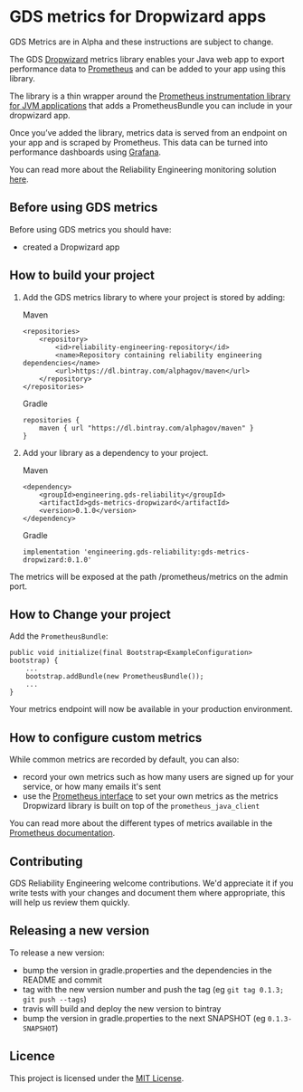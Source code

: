 # GDS metrics for Dropwizard apps

GDS Metrics are in Alpha and these instructions are subject to change.

The GDS [Dropwizard][] metrics library enables your Java web app to export performance data to [Prometheus][] and can be added to your app using this library.

The library is a thin wrapper around the [Prometheus instrumentation library for JVM applications][] that adds a PrometheusBundle you can include in your dropwizard app.

Once you’ve added the library, metrics data is served from an endpoint on your app and is scraped by Prometheus. This data can be turned into performance dashboards using [Grafana][].

You can read more about the Reliability Engineering monitoring solution [here][].

## Before using GDS metrics

Before using GDS metrics you should have:

* created a Dropwizard app

## How to build your project

1. Add the GDS metrics library to where your project is stored by adding:

    Maven
    ```
    <repositories>
        <repository>
            <id>reliability-engineering-repository</id>
            <name>Repository containing reliability engineering dependencies</name>
            <url>https://dl.bintray.com/alphagov/maven</url>
        </repository>
    </repositories>
    ```

    Gradle
    ```
    repositories {
        maven { url "https://dl.bintray.com/alphagov/maven" }
    }
    ```

2. Add your library as a dependency to your project.

    Maven
    ```
    <dependency>
        <groupId>engineering.gds-reliability</groupId>
        <artifactId>gds-metrics-dropwizard</artifactId>
        <version>0.1.0</version>
    </dependency>
    ```

    Gradle
    ```
    implementation 'engineering.gds-reliability:gds-metrics-dropwizard:0.1.0'
    ```

The metrics will be exposed at the path /prometheus/metrics on the admin port.

## How to Change your project

Add the `PrometheusBundle`:

```
public void initialize(final Bootstrap<ExampleConfiguration> bootstrap) {
    ...
    bootstrap.addBundle(new PrometheusBundle());
    ...
}
```

Your metrics endpoint will now be available in your production environment.

## How to configure custom metrics

While common metrics are recorded by default, you can also:

* record your own metrics such as how many users are signed up for your service, or how many emails it's sent
* use the [Prometheus interface][] to set your own metrics as the metrics Dropwizard library is built on top of the `prometheus_java_client`

You can read more about the different types of metrics available in the [Prometheus documentation][].

## Contributing

GDS Reliability Engineering welcome contributions. We'd appreciate it if you write tests with your changes and document them where appropriate, this will help us review them quickly.

## Releasing a new version

To release a new version:

 - bump the version in gradle.properties and the dependencies in the README
   and commit
 - tag with the new version number and push the tag (eg `git tag 0.1.3; git push --tags`)
 - travis will build and deploy the new version to bintray
 - bump the version in gradle.properties to the next SNAPSHOT (eg `0.1.3-SNAPSHOT`)

## Licence

This project is licensed under the [MIT License][].



[Dropwizard]: http://www.dropwizard.io/
[Prometheus]: https://prometheus.io/
[Grafana]: https://grafana.com/
[here]: https://reliability-engineering.cloudapps.digital/#reliability-engineering
[GOV.UK Platform as a Service (PaaS)]: https://www.cloud.service.gov.uk/
[Gradle]: https://gradle.org/
[Maven]: https://maven.apache.org/
[PaaS]: https://www.cloud.service.gov.uk/
[environment variable]: https://docs.cloud.service.gov.uk/#environment-variables
[Dropwizard Metrics]: http://metrics.dropwizard.io/
[Prometheus interface]: https://github.com/prometheus/client_java#instrumenting
[Prometheus documentation]: https://prometheus.io/docs/concepts/metric_types/
[MIT License]: https://github.com/alphagov/gds_metrics_dropwizard/blob/master/LICENSE
[Prometheus instrumentation library for JVM applications]: https://github.com/prometheus/client_java
[label naming]: https://prometheus.io/docs/practices/naming/#labels
